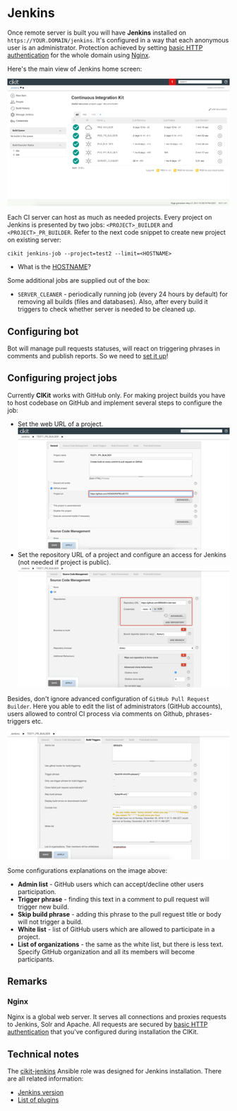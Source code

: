 # Jenkins

Once remote server is built you will have **Jenkins** installed on `https://YOUR.DOMAIN/jenkins`. It's configured in a way that each anonymous user is an administrator. Protection achieved by setting [basic HTTP authentication](../basic-http-auth) for the whole domain using [Nginx](#nginx).

Here's the main view of Jenkins home screen:

![Home screen](images/home-screen.png)

Each CI server can host as much as needed projects. Every project on Jenkins is presented by two jobs: `<PROJECT>_BUILDER` and `<PROJECT>_PR_BUILDER`. Refer to the next code snippet to create new project on existing server:

```shell
cikit jenkins-job --project=test2 --limit=<HOSTNAME>
```

- What is the [HOSTNAME](../host)?

Some additional jobs are supplied out of the box:

- `SERVER_CLEANER` - periodically running job (every 24 hours by default) for removing all builds (files and databases). Also, after every build it triggers to check whether server is needed to be cleaned up.

## Configuring bot

Bot will manage pull requests statuses, will react on triggering phrases in comments and publish reports. So we need to [set it up](github-bot)!

## Configuring project jobs

Currently **CIKit** works with GitHub only. For making project builds you have to host codebase on GitHub and implement several steps to configure the job:

- Set the web URL of a project. ![Pull request builder web URL](images/pr-builder-web-url.png)
- Set the repository URL of a project and configure an access for Jenkins (not needed if project is public). ![Pull request builder repository URL](images/pr-builder-repo.png)

Besides, don't ignore advanced configuration of `GitHub Pull Request Builder`. Here you able to edit the list of administrators (GitHub accounts), users allowed to control CI process via comments on Github, phrases-triggers etc.

![Pull request builder repository URL](images/pr-builder-ghprb.png)

Some configurations explanations on the image above:

- **Admin list** - GitHub users which can accept/decline other users participation.
- **Trigger phrase** - finding this text in a comment to pull request will trigger new build.
- **Skip build phrase** - adding this phrase to the pull reguest title or body will not trigger a build.
- **White list** - list of GitHub users which are allowed to participate in a project.
- **List of organizations** - the same as the white list, but there is less text. Specify GitHub organization and all its members will become participants.

## Remarks

### Nginx

Nginx is a global web server. It serves all connections and proxies requests to Jenkins, Solr and Apache. All requests are secured by [basic HTTP authentication](../basic-http-auth) that you've configured during installation the CIKit.

## Technical notes

The [cikit-jenkins](../../scripts/roles/cikit-jenkins) Ansible role was designed for Jenkins installation. There are all related information:

- [Jenkins version](../../scripts/roles/cikit-jenkins/vars/main.yml#L5)
- [List of plugins](../../scripts/roles/cikit-jenkins/defaults/main.yml#L29)
